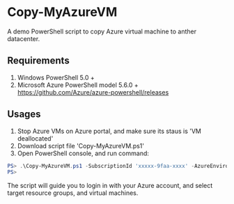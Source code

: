 # Copy-MyAzureVM
A demo PowerShell script to copy Azure virtual machine to anther datacenter.
## Requirements
1. Windows PowerShell 5.0 +
2. Microsoft Azure PowerShell model 5.6.0 +
https://github.com/Azure/azure-powershell/releases

## Usages
1. Stop Azure VMs on Azure portal, and make sure its staus is 'VM deallocated'
2. Download script file 'Copy-MyAzureVM.ps1' 
3. Open PowerShell console, and run command:
```powershell
PS> .\Copy-MyAzureVM.ps1 -SubscriptionId 'xxxxx-9faa-xxxx' -AzureEnvironmentName 'AzureChinaCloud'  -DestLocation 'chinanorth'
PS> 
```
The script will guide you to login in with your Azure account, and select target resource groups, and virtual machines.
